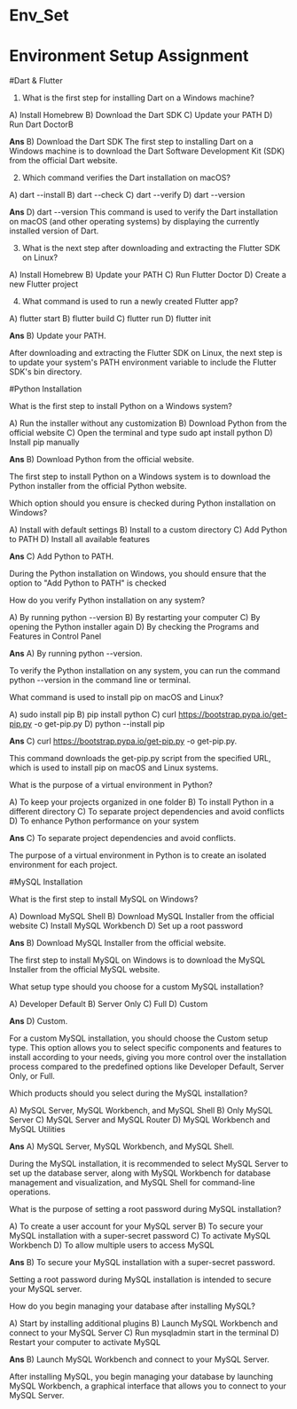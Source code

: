 # Env_Set

# Environment Setup Assignment

#Dart & Flutter

1. What is the first step for installing Dart on a Windows machine?

A) Install Homebrew
B) Download the Dart SDK
C) Update your PATH
D) Run Dart DoctorB


**Ans**
B) Download the Dart SDK 
The first step to installing Dart on a Windows machine is to download the Dart Software Development Kit (SDK) from the official Dart website.


2. Which command verifies the Dart installation on macOS?

A) dart --install
B) dart --check
C) dart --verify
D) dart --version

**Ans**
D) dart --version
This command is used to verify the Dart installation on macOS (and other operating systems) by displaying the currently installed version of Dart.


3. What is the next step after downloading and extracting the Flutter SDK on Linux?

A) Install Homebrew
B) Update your PATH
C) Run Flutter Doctor
D) Create a new Flutter project


4. What command is used to run a newly created Flutter app?

A) flutter start
B) flutter build
C) flutter run
D) flutter init

**Ans**
B) Update your PATH.

After downloading and extracting the Flutter SDK on Linux, the next step is to update your system's PATH environment variable to include the Flutter SDK's bin directory.


#Python Installation

What is the first step to install Python on a Windows system?

A) Run the installer without any customization
B) Download Python from the official website
C) Open the terminal and type sudo apt install python
D) Install pip manually

**Ans**
B) Download Python from the official website.

The first step to install Python on a Windows system is to download the Python installer from the official Python website.


Which option should you ensure is checked during Python installation on Windows?

A) Install with default settings
B) Install to a custom directory
C) Add Python to PATH
D) Install all available features

**Ans**
C) Add Python to PATH.

During the Python installation on Windows, you should ensure that the option to "Add Python to PATH" is checked


How do you verify Python installation on any system?

A) By running python --version
B) By restarting your computer
C) By opening the Python installer again
D) By checking the Programs and Features in Control Panel

**Ans**
A) By running python --version.

To verify the Python installation on any system, you can run the command python --version in the command line or terminal. 



What command is used to install pip on macOS and Linux?

A) sudo install pip
B) pip install python
C) curl https://bootstrap.pypa.io/get-pip.py -o get-pip.py
D) python --install pip

**Ans**
C) curl https://bootstrap.pypa.io/get-pip.py -o get-pip.py.

This command downloads the get-pip.py script from the specified URL, which is used to install pip on macOS and Linux systems. 


What is the purpose of a virtual environment in Python?

A) To keep your projects organized in one folder
B) To install Python in a different directory
C) To separate project dependencies and avoid conflicts
D) To enhance Python performance on your system

**Ans**
C) To separate project dependencies and avoid conflicts.

The purpose of a virtual environment in Python is to create an isolated environment for each project.



#MySQL Installation

What is the first step to install MySQL on Windows?

A) Download MySQL Shell
B) Download MySQL Installer from the official website
C) Install MySQL Workbench
D) Set up a root password

**Ans**
B) Download MySQL Installer from the official website.

The first step to install MySQL on Windows is to download the MySQL Installer from the official MySQL website.


What setup type should you choose for a custom MySQL installation?

A) Developer Default
B) Server Only
C) Full
D) Custom

**Ans**
D) Custom.

For a custom MySQL installation, you should choose the Custom setup type. This option allows you to select specific components and features to install according to your needs, giving you more control over the installation process compared to the predefined options like Developer Default, Server Only, or Full.



Which products should you select during the MySQL installation?

A) MySQL Server, MySQL Workbench, and MySQL Shell
B) Only MySQL Server
C) MySQL Server and MySQL Router
D) MySQL Workbench and MySQL Utilities

**Ans**
A) MySQL Server, MySQL Workbench, and MySQL Shell.

During the MySQL installation, it is recommended to select MySQL Server to set up the database server, along with MySQL Workbench for database management and visualization, and MySQL Shell for command-line operations. 



What is the purpose of setting a root password during MySQL installation?

A) To create a user account for your MySQL server
B) To secure your MySQL installation with a super-secret password
C) To activate MySQL Workbench
D) To allow multiple users to access MySQL

**Ans**
B) To secure your MySQL installation with a super-secret password.

Setting a root password during MySQL installation is intended to secure your MySQL server. 



How do you begin managing your database after installing MySQL?

A) Start by installing additional plugins
B) Launch MySQL Workbench and connect to your MySQL Server
C) Run mysqladmin start in the terminal
D) Restart your computer to activate MySQL

**Ans**
B) Launch MySQL Workbench and connect to your MySQL Server.

After installing MySQL, you begin managing your database by launching MySQL Workbench, a graphical interface that allows you to connect to your MySQL Server.


